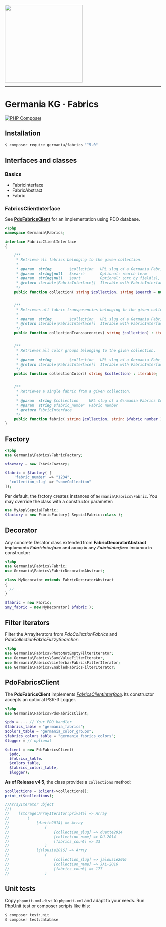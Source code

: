 <img src="https://static.germania-kg.com/logos/ga-logo-2016-web.svgz" width="250px">

------




# Germania KG · Fabrics

[![PHP Composer](https://github.com/GermaniaKG/Fabrics/actions/workflows/php.yml/badge.svg)](https://github.com/GermaniaKG/Fabrics/actions/workflows/php.yml)

## Installation

```bash
$ composer require germania/fabrics "^5.0"
```

## Interfaces and classes

### Basics

- FabricInterface
- FabricAbstract
- Fabric

### FabricsClientInterface

See [**PdoFabricsClient**](#PdoFabricsClient) for an implementation using PDO database.

```php
<?php
namespace Germania\Fabrics;

interface FabricsClientInterface
{

    /**
     * Retrieve all fabrics belonging to the given collection.
     *
     * @param  string        $collection   URL slug of a Germania Fabrics Collection
     * @param  string|null   $search       Optional: search term
     * @param  string|null   $sort         Optional: sort by field(s), string or CSV string
     * @return iterable|FabricInterface[]  Iterable with FabricInterface instances
     */
    public function collection( string $collection, string $search = null, string $sort = null) : iterable;


    /**
     * Retrieves all fabric transparencies belonging to the given collection.
     *
     * @param  string        $collection   URL slug of a Germania Fabrics Collection
     * @return iterable|FabricInterface[]  Iterable with FabricInterface instances
     */
    public function collectionTransparencies( string $collection) : iterable;


    /**
     * Retrieves all color groups belonging to the given collection.
     *
     * @param  string        $collection   URL slug of a Germania Fabrics Collection
     * @return iterable|FabricInterface[]  Iterable with FabricInterface instances
     */
    public function collectionColors( string $collection) : iterable;


    /**
     * Retrieves a single fabric from a given collection.
     *
     * @param  string $collection     URL slug of a Germania Fabrics Collection
     * @param  string $fabric_number  Fabric number
     * @return FabricInterface
     */
    public function fabric( string $collection, string $fabric_number ) : FabricInterface;
}

```





## Factory

```php
<?php
use Germania\Fabrics\FabricFactory;

$factory = new FabricFactory;

$fabric = $factory( [
	'fabric_number' => "1234",
  'collection_slug' => "someCollection"
]);
```

Per default, the factory creates instances of `Germania\Fabrics\Fabric`. You may override the class with a constructor parameter:

```php
use MyApp\SepcialFabric;
$factory = new FabricFactory( SepcialFabric::class );
```





## Decorator

Any concrete Decator class extended from **FabricDecoratorAbstract** implements *FabricInterface* and accepts any *FabricInterface* instance in constructor:

```php
<?php
use Germania\Fabrics\Fabric;
use Germania\Fabrics\FabricDecoratorAbstract;

class MyDecorator extends FabricDecoratorAbstract
{
  // ...
}

$fabric = new Fabric;
$my_fabric = new MyDecorator( $fabric );
```





## Filter iterators

Filter the ArrayIterators from *PdoCollectionFabrics* and *PdoCollectionFabricFuzzySearcher*:

```php
<?php
use Germania\Fabrics\PhotoNotEmptyFilterIterator;
use Germania\Fabrics\SameValueFilterIterator,
use Germania\Fabrics\LieferbarFabricsFilterIterator;
use Germania\Fabrics\EnabledFabricsFilterIterator;
```



## PdoFabricsClient

The **PdoFabricsClient** implements *[FabricsClientInterface](#FabricsClientInterface)*. Its constructor accepts an optional PSR-3 Logger.

```php
<?php
use Germania\Fabrics\PdoFabricsClient;

$pdo = ... // Your PDO handler
$fabrics_table = "germania_fabrics";
$colors_table = "germania_color_groups";
$fabrics_colors_table = "germania_fabrics_colors";
$logger = // optional

$client = new PdoFabricsClient(
  $pdo, 
  $fabrics_table, 
  $colors_table, 
  $fabrics_colors_table, 
  $logger);
```

**As of Release v4.5**, the class provides a `collections` method:

```php
$collections = $client->collections();
print_r($collections);

//ArrayIterator Object
//(
//    [storage:ArrayIterator:private] => Array
//        (
//            [duette2014] => Array
//                (
//                    [collection_slug] => duette2014
//                    [collection_name] => DU-2014
//                    [fabrics_count] => 33
//                )
//            [jalousie2016] => Array
//                (
//                    [collection_slug] => jalousie2016
//                    [collection_name] => JAL-2016
//                    [fabrics_count] => 177
//                )
```





## Unit tests

Copy `phpunit.xml.dist` to `phpunit.xml` and adapt to your needs. Run [PhpUnit](https://phpunit.de/) test or composer scripts like this:

```bash
$ composer test:unit
$ composer test:database
```

